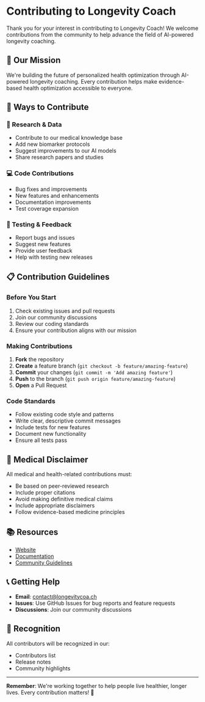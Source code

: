 # Contributing to Longevity Coach

Thank you for your interest in contributing to Longevity Coach! We welcome contributions from the community to help advance the field of AI-powered longevity coaching.

## 🎯 Our Mission

We're building the future of personalized health optimization through AI-powered longevity coaching. Every contribution helps make evidence-based health optimization accessible to everyone.

## 🤝 Ways to Contribute

### 🔬 Research & Data
- Contribute to our medical knowledge base
- Add new biomarker protocols
- Suggest improvements to our AI models
- Share research papers and studies

### 💻 Code Contributions
- Bug fixes and improvements
- New features and enhancements
- Documentation improvements
- Test coverage expansion

### 🧪 Testing & Feedback
- Report bugs and issues
- Suggest new features
- Provide user feedback
- Help with testing new releases

## 📋 Contribution Guidelines

### Before You Start
1. Check existing issues and pull requests
2. Join our community discussions
3. Review our coding standards
4. Ensure your contribution aligns with our mission

### Making Contributions
1. **Fork** the repository
2. **Create** a feature branch (`git checkout -b feature/amazing-feature`)
3. **Commit** your changes (`git commit -m 'Add amazing feature'`)
4. **Push** to the branch (`git push origin feature/amazing-feature`)
5. **Open** a Pull Request

### Code Standards
- Follow existing code style and patterns
- Write clear, descriptive commit messages
- Include tests for new features
- Document new functionality
- Ensure all tests pass

## 🏥 Medical Disclaimer

All medical and health-related contributions must:
- Be based on peer-reviewed research
- Include proper citations
- Avoid making definitive medical claims
- Include appropriate disclaimers
- Follow evidence-based medicine principles

## 📚 Resources

- [Website](https://longevitycoa.ch/)
- [Documentation](https://github.com/longevitycoach)
- [Community Guidelines](https://github.com/longevitycoach)

## 📞 Getting Help

- **Email**: contact@longevitycoa.ch
- **Issues**: Use GitHub Issues for bug reports and feature requests
- **Discussions**: Join our community discussions

## 🙏 Recognition

All contributors will be recognized in our:
- Contributors list
- Release notes
- Community highlights

---

**Remember**: We're working together to help people live healthier, longer lives. Every contribution matters! 🧬
